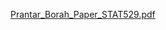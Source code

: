 
[Prantar_Borah_Paper_STAT529.pdf](https://github.com/PrantarBorah/Serie_A_Modeling_Football_Predictions/files/15281448/Prantar_Borah_Paper_STAT529.pdf)
